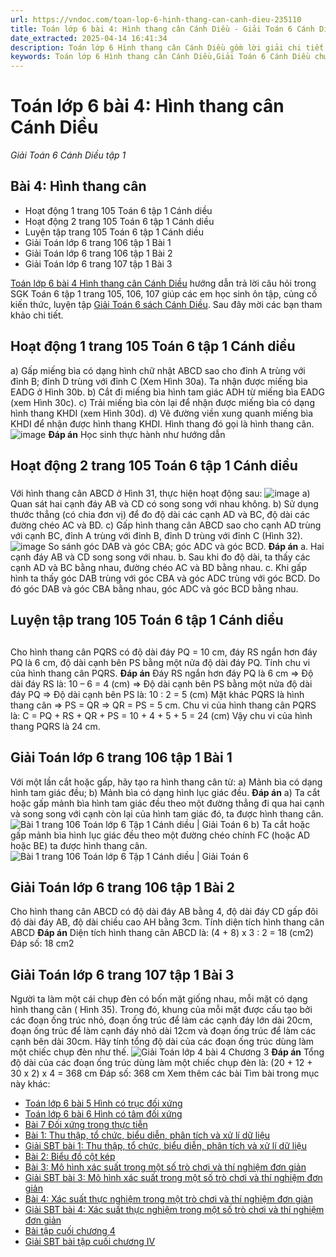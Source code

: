 ```yaml
---
url: https://vndoc.com/toan-lop-6-hinh-thang-can-canh-dieu-235110
title: Toán lớp 6 bài 4: Hình thang cân Cánh Diều - Giải Toán 6 Cánh Diều tập 1 - VnDoc.com
date_extracted: 2025-04-14 16:41:34
description: Toán lớp 6 Hình thang cân Cánh Diều gồm lời giải chi tiết cho từng bài tập cho các em học sinh tham khảo luyện Giải Toán 6 Cánh Diều tập 1.
keywords: Toán lớp 6 Hình thang cân Cánh Diều,Giải Toán 6 Cánh Diều chương 3 bài 4,toán lớp 6 cánh diều hình học,toán 6,toán lớp 6,giải toán lớp 6,giải toán 6,toán lớp 6 cánh diều,toán 6 cánh diều bài Hình thang cân,giải toán 6 tập 1 cánh diều,giải toán lớp 6 cánh diều,giải toán 6 cánh diều,sách cánh diều lớp 6,Hình thang cân Cánh Diều,Toán lớp 6 trang 106 107 cánh diều,bài 4 hình thang cân,hình thang cân lớp 6,bài tập hình thang cân lớp 6
---
```


# Toán lớp 6 bài 4: Hình thang cân Cánh Diều
 _Giải Toán 6 Cánh Diều tập 1_
## Bài 4: Hình thang cân
  * Hoạt động 1 trang 105 Toán 6 tập 1 Cánh diều
  * Hoạt động 2 trang 105 Toán 6 tập 1 Cánh diều
  * Luyện tập trang 105 Toán 6 tập 1 Cánh diều
  * Giải Toán lớp 6 trang 106 tập 1 Bài 1
  * Giải Toán lớp 6 trang 106 tập 1 Bài 2
  * Giải Toán lớp 6 trang 107 tập 1 Bài 3

[Toán lớp 6 bài 4 Hình thang cân Cánh Diều](<https://vndoc.com/toan-lop-6-hinh-thang-can-canh-dieu-235110>) hướng dẫn trả lời câu hỏi trong SGK Toán 6 tập 1 trang 105, 106, 107 giúp các em học sinh ôn tập, củng cố kiến thức, luyện tập [Giải Toán 6 sách Cánh Diều](<https://vndoc.com/toan-lop-6-sach-canh-dieu>). Sau đây mời các bạn tham khảo chi tiết.
## Hoạt động 1 trang 105 Toán 6 tập 1 Cánh diều
a\) Gấp miếng bìa có dạng hình chữ nhật ABCD sao cho đỉnh A trùng với đỉnh B; đỉnh D trùng với đỉnh C \(Xem Hình 30a\).
Ta nhận được miếng bìa EADG ở Hình 30b.
b\) Cắt đi miếng bìa hình tam giác ADH từ miếng bìa EADG \(xem Hình 30c\).
c\) Trải miếng bìa còn lại để nhận được miếng bìa có dạng hình thang KHDI \(xem Hình 30d\).
d\) Vẽ đường viền xung quanh miếng bìa KHDI để nhận được hình thang KHDI. Hình thang đó gọi là hình thang cân.
![image](https://i.vdoc.vn/data/image/2023/10/31/Hoat-dong-1-trang-105-1.png)
**Đáp án**
Học sinh thực hành như hướng dẫn
## Hoạt động 2 trang 105 Toán 6 tập 1 Cánh diều
### 
Với hình thang cân ABCD ở Hình 31, thực hiện hoạt động sau:
![image](https://i.vdoc.vn/data/image/2023/10/31/giai-bai-tap-toan-6-bai-4-1.png)
a\) Quan sát hai cạnh đáy AB và CD có song song với nhau không.
b\) Sử dụng thước thẳng \(có chia đơn vị\) để đo độ dài các cạnh AD và BC, độ dài các đường chéo AC và BD.
c\) Gấp hình thang cân ABCD sao cho cạnh AD trùng với cạnh BC, đỉnh A trùng với đỉnh B, đỉnh D trùng với đỉnh C \(Hình 32\).
![image](https://i.vdoc.vn/data/image/2023/10/31/giai-bai-tap-toan-6-bai-4-2.png)
So sánh góc DAB và góc CBA; góc ADC và góc BCD.
**Đáp án**
a. Hai cạnh đáy AB và CD song song với nhau.
b. Sau khi đo độ dài, ta thấy các cạnh AD và BC bằng nhau, đường chéo AC và BD bằng nhau.
c. Khi gấp hình ta thấy góc DAB trùng với góc CBA và góc ADC trùng với góc BCD.
Do đó góc DAB và góc CBA bằng nhau, góc ADC và góc BCD bằng nhau.
## Luyện tập trang 105 Toán 6 tập 1 Cánh diều
## 
Cho hình thang cân PQRS có độ dài đáy PQ = 10 cm, đáy RS ngắn hơn đáy PQ là 6 cm, độ dài cạnh bên PS bằng một nửa độ dài đáy PQ. Tính chu vi của hình thang cân PQRS.
**Đáp án**
Đáy RS ngắn hơn đáy PQ là 6 cm
=> Độ dài đáy RS là: 10 – 6 = 4 \(cm\)
=> Độ dài cạnh bên PS bằng một nửa độ dài đáy PQ
=> Độ dài cạnh bên PS là: 10 : 2 = 5 \(cm\)
Mặt khác PQRS là hình thang cân => PS = QR
=> QR = PS = 5 cm.
Chu vi của hình thang cân PQRS là:
C = PQ + RS + QR + PS = 10 + 4 + 5 + 5 = 24 \(cm\)
Vậy chu vi của hình thang PQRS là 24 cm.
## **Giải Toán lớp 6 trang 106 tập 1 Bài 1**
Với một lần cắt hoặc gấp, hãy tạo ra hình thang cân từ:
a\) Mảnh bìa có dạng hình tam giác đều;
b\) Mảnh bìa có dạng hình lục giác đều.
**Đáp án**
a\) Ta cắt hoặc gấp mảnh bìa hình tam giác đều theo một đường thẳng đi qua hai cạnh và song song với cạnh còn lại của hình tam giác đó, ta được hình thang cân.
![Bài 1 trang 106 Toán lớp 6 Tập 1 Cánh diều | Giải Toán 6](https://i.vdoc.vn/data/image/2023/10/31/bai-1-trang-106-toan-lop-6-tap-1-canh-dieu-1.png)
b\) Ta cắt hoặc gấp mảnh bìa hình lục giác đều theo một đường chéo chính FC \(hoặc AD hoặc BE\) ta được hình thang cân.
![Bài 1 trang 106 Toán lớp 6 Tập 1 Cánh diều | Giải Toán 6](https://i.vdoc.vn/data/image/2023/10/31/bai-1-trang-106-toan-lop-6-tap-1-canh-dieu-2.png)
## **Giải Toán lớp 6 trang 106 tập 1 Bài 2**
Cho hình thang cân ABCD có độ dài đáy AB bằng 4, độ dài đáy CD gấp đôi độ dài đáy AB, độ dài chiều cao AH bằng 3cm. Tính diện tích hình thang cân ABCD
**Đáp án**
Diện tích hình thang cân ABCD là:
\(4 + 8\) x 3 : 2 = 18 \(cm2\)
Đáp số: 18 cm2
## **Giải Toán lớp 6 trang 107 tập 1 Bài 3**
Người ta làm một cái chụp đèn có bốn mặt giống nhau, mỗi mặt có dạng hình thang cân \( Hình 35\). Trong đó, khung của mỗi mặt được cấu tạo bởi các đoạn ống trúc nhỏ, đoạn ống trúc để làm các cạnh đáy lớn dài 20cm, đoạn ống trúc để làm cạnh đáy nhỏ dài 12cm và đoạn ống trúc để làm các cạnh bên dài 30cm. Hãy tính tổng độ dài của các đoạn ống trúc dùng làm một chiếc chụp đèn như thế.
![Giải Toán lớp 4 bài 4 Chương 3](https://i.vdoc.vn/data/image/2021/06/14/toan-lop-4-bai-4-chuong-3-a.jpg)
**Đáp án**
Tổng độ dài của các đoạn ống trúc dùng làm một chiếc chụp đèn là:
\(20 + 12 + 30 x 2\) x 4 = 368 cm
Đáp số: 368 cm
Xem thêm các bài Tìm bài trong mục này khác:
  * [Toán lớp 6 bài 5 Hình có trục đối xứng ](</toan-lop-6-bai-5-hinh-co-truc-doi-xung-canh-dieu-235582>)
  * [Toán lớp 6 bài 6 Hình có tâm đối xứng ](</toan-lop-6-bai-6-hinh-co-tam-doi-xung-canh-dieu-235589>)
  * [Bài 7 Đối xứng trong thực tiễn](</toan-lop-6-bai-7-doi-xung-trong-thuc-tien-canh-dieu-308259>)
  * [Bài 1: Thu thập, tổ chức, biểu diễn, phân tích và xử lí dữ liệu](</toan-lop-6-bai-1-thu-thap-to-chuc-bieu-dien-phan-tich-va-xu-li-du-lieu-248780>)
  * [Giải SBT bài 1: Thu thập, tổ chức, biểu diễn, phân tích và xử lí dữ liệu](</giai-sbt-toan-6-canh-dieu-bai-1-301804>)
  * [Bài 2: Biểu đồ cột kép](</toan-lop-6-bai-2-bieu-do-cot-kep-248784>)
  * [Bài 3: Mô hình xác suất trong một số trò chơi và thí nghiệm đơn giản](</toan-lop-6-bai-3-mo-hinh-xac-suat-trong-mot-so-tro-choi-va-thi-nghiem-don-gian-248785>)
  * [Giải SBT bài 3: Mô hình xác suất trong một số trò chơi và thí nghiệm đơn giản](</giai-sbt-toan-6-canh-dieu-bai-3-301805>)
  * [Bài 4: Xác suất thực nghiệm trong một trò chơi và thí nghiệm đơn giản](</toan-lop-6-bai-4-xac-suat-thuc-nghiem-trong-mot-tro-choi-va-thi-nghiem-don-gian-249073>)
  * [Giải SBT bài 4: Xác suất thực nghiệm trong một số trò chơi và thí nghiệm đơn giản](</giai-sbt-toan-6-canh-dieu-bai-4-301810>)
  * [Bài tập cuối chương 4](</toan-lop-6-bai-tap-cuoi-chuong-4-canh-dieu-249075>)
  * [Giải SBT bài tập cuối chương IV](</giai-sbt-toan-6-canh-dieu-bai-tap-cuoi-chuong-iv-301817>)

